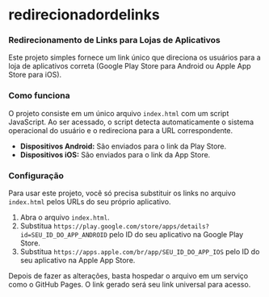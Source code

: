 # redirecionadordelinks

### Redirecionamento de Links para Lojas de Aplicativos

Este projeto simples fornece um link único que direciona os usuários para a loja de aplicativos correta (Google Play Store para Android ou Apple App Store para iOS).

### Como funciona

O projeto consiste em um único arquivo `index.html` com um script JavaScript. Ao ser acessado, o script detecta automaticamente o sistema operacional do usuário e o redireciona para a URL correspondente.

* **Dispositivos Android:** São enviados para o link da Play Store.
* **Dispositivos iOS:** São enviados para o link da App Store.

### Configuração

Para usar este projeto, você só precisa substituir os links no arquivo `index.html` pelos URLs do seu próprio aplicativo.

1.  Abra o arquivo `index.html`.
2.  Substitua `https://play.google.com/store/apps/details?id=SEU_ID_DO_APP_ANDROID` pelo ID do seu aplicativo na Google Play Store.
3.  Substitua `https://apps.apple.com/br/app/SEU_ID_DO_APP_IOS` pelo ID do seu aplicativo na Apple App Store.

Depois de fazer as alterações, basta hospedar o arquivo em um serviço como o GitHub Pages. O link gerado será seu link universal para acesso.
